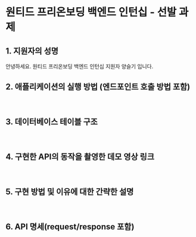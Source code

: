 # 원티드 프리온보딩 백엔드 인턴십 - 선발 과제

## 1. 지원자의 성명
안녕하세요. 원티드 프리온보딩 백엔드 인턴십 지원자 양슬기 입니다.
<br>

## 2. 애플리케이션의 실행 방법 (엔드포인트 호출 방법 포함)
<br>

## 3. 데이터베이스 테이블 구조
<br>

## 4. 구현한 API의 동작을 촬영한 데모 영상 링크
<br>

## 5. 구현 방법 및 이유에 대한 간략한 설명
<br>

## 6. API 명세(request/response 포함)
<br>

